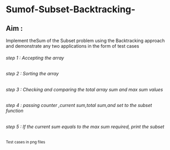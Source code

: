 # Sumof-Subset-Backtracking-


## Aim :
Implement theSum of the Subset problem using the Backtracking approach and demonstrate any two applications in the form of test cases




###### step 1 : Accepting the array
###### step 2 : Sorting the array
###### step 3 : Checking and comparing the total array sum and max sum values 
###### step 4 : passing counter ,current sum,total sum,and set to the subset function
###### step 5 : If the current sum equals to the max sum required, print the subset


<sub>Test cases in png files</sub>

